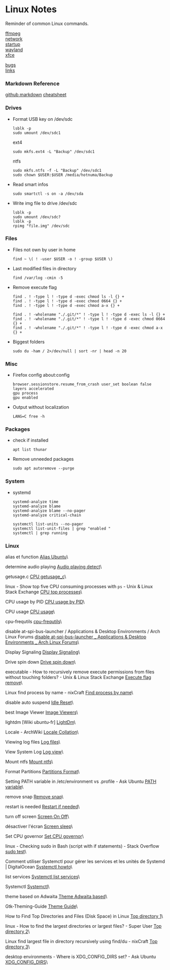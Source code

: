 # Linux Notes

Reminder of common Linux commands.

[ffmpeg](ffmpeg.md)\
[network](network.md)\
[startup](startup.md)\
[wayland](wayland.md)\
[xfce](xfce.md)

[bugs](misc_bugs.md)\
[links](misc_links.md)

### Markdown Reference

[github markdown](https://docs.github.com/en/github/writing-on-github/getting-started-with-writing-and-formatting-on-github/basic-writing-and-formatting-syntax)
[cheatsheet](https://github.com/adam-p/markdown-here/wiki/Markdown-Here-Cheatsheet)

### Drives

* Format USB key on /dev/sdc
    ```
    lsblk -p
    sudo umount /dev/sdc1
    ```
    ext4
    ```
    sudo mkfs.ext4 -L "Backup" /dev/sdc1
    ```
    ntfs
    ```
    sudo mkfs.ntfs -f -L "Backup" /dev/sdc1
    sudo chown $USER:$USER /media/hotnuma/Backup
    ```
* Read smart infos
    ```
    sudo smartctl -s on -a /dev/sda
    ```
* Write img file to drive /dev/sdc
    ```
    lsblk -p
    sudo umount /dev/sdc?
    lsblk -p
    rpimg "file.img" /dev/sdc
    ```
### Files

* Files not own by user in home
    ```
    find ~ \( ! -user $USER -o ! -group $USER \)
    ```
* Last modified files in directory
    ```
    find /var/log -cmin -5
    ```
* Remove execute flag
    ```
    find . ! -type l ! -type d -exec chmod ls -l {} +
    find . ! -type l ! -type d -exec chmod 0664 {} +
    find . ! -type l ! -type d -exec chmod a-x {} +
    ```
    ```
    find . ! -wholename "./.git/*" ! -type l ! -type d -exec ls -l {} +
    find . ! -wholename "./.git/*" ! -type l ! -type d -exec chmod 0664 {} +
    find . ! -wholename "./.git/*" ! -type l ! -type d -exec chmod a-x {} +
    ```
* Biggest folders
    ```
    sudo du -ham / 2>/dev/null | sort -nr | head -n 20
    ```
### Misc

* Firefox config
    about:config
    ```
    browser.sessionstore.resume_from_crash user_set boolean false
    layers accelerated
    gpu process
    gpu enabled
    ```
* Output without localization
    ```
    LANG=C free -h
    ```
### Packages

* check if installed
    ```
    apt list thunar
    ```
* Remove unneeded packages
    ```
    sudo apt autoremove --purge
    ```
### System

* systemd
    ```
    systemd-analyze time
    systemd-analyze blame
    systemd-analyze blame --no-pager
    systemd-analyze critical-chain
    
    systemctl list-units --no-pager
    systemctl list-unit-files | grep "enabled "
    systemctl | grep running
    ```

### Linux

alias et function
[Alias Ubuntu](https://forum.ubuntu-fr.org/viewtopic.php?id=20437)\

determine audio playing
[Audio playing detect](https://stackoverflow.com/questions/22144203/how-to-determine-the-last-time-the-audio-device-was-playing-a-file)\

getusage.c
[CPU getusage_c](https://github.com/fho/code_snippets/blob/master/c/getusage.c)\

linux - Show top five CPU consuming processes with `ps` - Unix & Linux Stack Exchange
[CPU top processes](https://unix.stackexchange.com/questions/13968/show-top-five-cpu-consuming-processes-with-ps)\

CPU usage by PID
[CPU usage by PID](https://stackoverflow.com/questions/1420426/how-to-calculate-the-cpu-usage-of-a-process-by-pid-in-linux-from-c)\

CPU usage
[CPU usage](https://stackoverflow.com/questions/1221555/retrieve-cpu-usage-and-memory-usage-of-a-single-process-on-linux)\

cpu-frequtils
[cpu-frequtils](https://doc.ubuntu-fr.org/cpu-frequtils)\

disable at-spi-bus-launcher / Applications & Desktop Environments / Arch Linux Forums
[disable at-spi-bus-launcher _ Applications & Desktop Environments _ Arch Linux Forums](https://bbs.archlinux.org/viewtopic.php?id=237697)\

Display Signaling
[Display Signaling](https://wiki.archlinux.org/title/Display_Power_Management_Signaling)\

Drive spin down
[Drive spin down](https://superuser.com/questions/173622/hdparm-checking-if-a-drive-is-spun-down/176079)\

executable - How to recursively remove execute permissions from files without touching folders? - Unix & Linux Stack Exchange
[Execute flag remove](https://unix.stackexchange.com/questions/296967/how-to-recursively-remove-execute-permissions-from-files-without-touching-folder)\

Linux find process by name - nixCraft
[Find process by name](https://www.cyberciti.biz/faq/linux-find-process-name/)\

disable auto suspend
[Idle Reset](https://askubuntu.com/questions/1323618/how-to-disable-auto-suspend-temporary-reset-idle-time)\

best Image Viewer
[Image Viewers](https://itsfoss.com/image-viewers-linux/)\

lightdm [Wiki ubuntu-fr]
[LightDm](https://doc.ubuntu-fr.org/lightdm)\

Locale - ArchWiki
[Locale Collation](https://wiki.archlinux.org/title/locale#LC_COLLATE:_collation)\

Viewing log files
[Log files](https://ubuntu.com/tutorials/viewing-and-monitoring-log-files#2-log-files-locations)\

View System Log
[Log view](https://vitux.com/view-system-log-files-ubuntu/)\

Mount ntfs
[Mount ntfs](https://superuser.com/questions/1049044/how-to-mount-properly-ntfs-partition-shared-between-linux-and-windows)\

Format Partitions
[Partitions Format](https://phoenixnap.com/kb/linux-format-disk)\

Setting PATH variable in /etc/environment vs .profile - Ask Ubuntu
[PATH variable](https://askubuntu.com/questions/866161/setting-path-variable-in-etc-environment-vs-profile)\

remove snap
[Remove snap](https://askubuntu.com/questions/1369159/how-to-remove-snap-completely-without-losing-firefox)\

restart is needed
[Restart if needed](https://askubuntu.com/questions/921541/how-to-determine-if-a-restart-is-needed-on-my-ubuntu-server/921546#921546)\

turn off screen
[Screen On Off](https://superuser.com/questions/374637/how-to-turn-off-screen-with-shortcut-in-linux)\

désactiver l'écran
[Screen sleep](https://qastack.fr/superuser/31726/how-to-disable-the-screen-linux-without-x)\

Set CPU governor
[Set CPU governor](https://askubuntu.com/questions/1021748/set-cpu-governor-to-performance-in-18-04)\

linux - Checking sudo in Bash (script with if statements) - Stack Overflow
[sudo test](https://stackoverflow.com/questions/42875809/checking-sudo-in-bash-script-with-if-statements/42876846)\

Comment utiliser Systemctl pour gérer les services et les unités de Systemd | DigitalOcean
[Systemctl howto](https://www.digitalocean.com/community/tutorials/how-to-use-systemctl-to-manage-systemd-services-and-units-fr)\

list services
[Systemctl list services](https://askubuntu.com/questions/795226/how-to-list-all-enabled-services-from-systemctl)\

Systemctl
[Systemctl](https://www.digitalocean.com/community/tutorials/how-to-use-systemctl-to-manage-systemd-services-and-units-fr)\

theme based on Adwaita
[Theme Adwaita based](https://askubuntu.com/questions/1170151/help-creating-a-new-theme-based-on-adwaita)\

Gtk-Theming-Guide
[Theme Guide](https://github.com/surajmandalcell/Gtk-Theming-Guide/blob/master/creating_gtk_themes.md)\

How to Find Top Directories and Files (Disk Space) in Linux
[Top directory 1](https://www.tecmint.com/find-top-large-directories-and-files-sizes-in-linux/)\

linux - How to find the largest directories or largest files? - Super User
[Top directory 2](https://superuser.com/questions/276487/how-to-find-the-largest-directories-or-largest-files)\

Linux find largest file in directory recursively using find/du - nixCraft
[Top directory 3](https://www.cyberciti.biz/faq/linux-find-largest-file-in-directory-recursively-using-find-du/)\

desktop environments - Where is XDG_CONFIG_DIRS set? - Ask Ubuntu
[XDG_CONFIG_DIRS](https://askubuntu.com/questions/1179729/where-is-xdg-config-dirs-set)\

    
